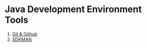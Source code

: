 # Java Development Environment Tools

1. [Git & Github](git/README.md)
2. [SDKMAN](sdkman/README.md)
